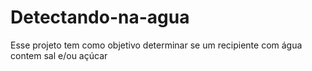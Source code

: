 # Detectando-na-agua

Esse projeto tem como objetivo determinar se um recipiente com água contem sal e/ou açúcar